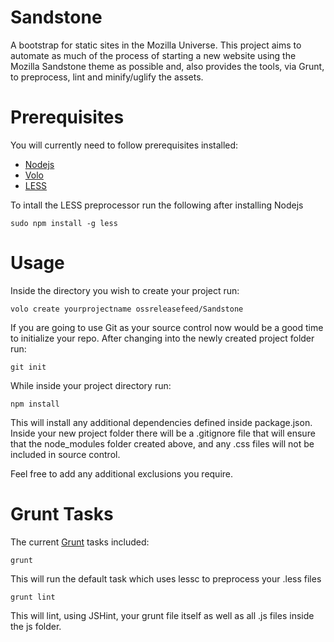 Sandstone
=========

A bootstrap for static sites in the Mozilla Universe. This project aims to automate as much
of the process of starting a new website using the Mozilla Sandstone theme as possible and,
also provides the tools, via Grunt, to preprocess, lint and minify/uglify the assets.

Prerequisites
=============

You will currently need to follow prerequisites installed:

* [Nodejs][nodejs]
* [Volo][volo]
* [LESS][less]

To intall the LESS preprocessor run the following after installing Nodejs

    sudo npm install -g less

Usage
=====

Inside the directory you wish to create your project run:

    volo create yourprojectname ossreleasefeed/Sandstone

If you are going to use Git as your source control now would be a good time to initialize your repo.
After changing into the newly created project folder run:

    git init

While inside your project directory run:

    npm install

This will install any additional dependencies defined inside package.json. Inside your new project folder
there will be a .gitignore file that will ensure that the node_modules folder created above, and any .css
files will not be included in source control.

Feel free to add any additional exclusions you require.

Grunt Tasks
===========

The current [Grunt][grunt] tasks included:

    grunt

This will run the default task which uses lessc to preprocess your .less files

    grunt lint

This will lint, using JSHint, your grunt file itself as well as all .js files inside the
js folder.

[nodejs]: http://nodejs.org
[volo]: https://github.com/volojs/volo
[less]: https://github.com/cloudhead/less.js
[grunt]: http://github.com/cowboy/grunt
